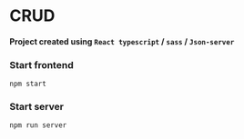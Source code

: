 # CRUD

#### Project created using `React typescript` / `sass` / `Json-server`

### Start frontend

`npm start`

### Start server

`npm run server`